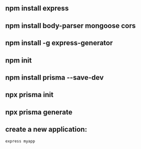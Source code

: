 npm install express
-
npm install body-parser mongoose cors
-
npm install -g express-generator
-
npm init
-
npm install prisma --save-dev
-
npx prisma init
-
npx prisma generate
-

create a new application: 
-
    express myapp

